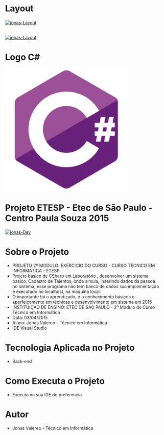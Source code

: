 # Layout

<a href="#">
<img align="center"  alt="jonas-Layout" height ="500" width ="1000" src ="https://user-images.githubusercontent.com/25933386/212493604-30bbf6a9-d5e2-40e0-97e4-efaef9fe6e9a.JPG"></img>
</a>

##

<a href="#">
<target=_blank><img align="center"  alt="jonas-Layout" height ="700" width ="700" src ="https://user-images.githubusercontent.com/25933386/212493899-1ca96f2e-4566-45a7-b1dd-a88285338738.JPG" style="max-width: 100%;"></img></target>
</a>

# Logo C#
<a href="#">
<img align="center"  alt="jonas-C#" height ="400" width ="400" src ="https://raw.githubusercontent.com/devicons/devicon/master/icons/csharp/csharp-original.svg" style="max-width: 100%;"></img>
</a>

# Projeto ETESP - Etec de São Paulo - Centro Paula Souza 2015

<a href="#">
<img align="center"  alt="jonas-Dev" height ="70" width ="160" src ="https://user-images.githubusercontent.com/25933386/116831049-87107400-ab83-11eb-947b-0a94a3e89f04.png" style="max-width: 100%;"></img>
</a>

# Sobre o Projeto

- PROJETO 2º MODULO: EXERCICIO DO CURSO - CURSO TÉCNICO EM INFORMÁTICA - ETESP
- Projeto basico de CSharp em Laboratório , desenvolver  um sistema basico, Cadastro de Talentos, onde simula, inserindo dados da pessoa no sistema, esse programa não tem banco de dados sua implementação é executado no localhost, na maquina local.
- O importante foi o aprendizado, e o conhecimento básicos e aperfeiçomento em técnicas e desenvolvimento em sistema em 2015
- INSTITUIÇÃO DE ENSINO: ETEC DE SÃO PAULO - 2º Modulo do Curso Técnico em Informática
- Data:  03/04/2015
- Aluno: Jonas Valereo - Técnico em Informática
- IDE Visual Studio

# Tecnologia Aplicada no Projeto

- Back-end

# Como Executa o Projeto

- Executa na sua IDE de preferencia

# Autor

- Jonas Valereo - Técnico em Informática 
